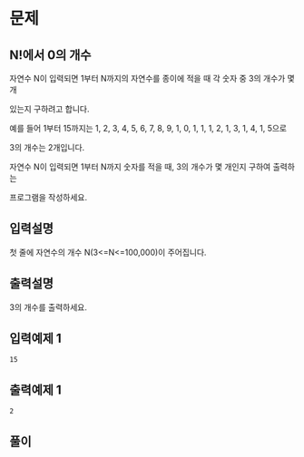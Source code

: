 # 문제

##  N!에서 0의 개수

자연수 N이 입력되면 1부터 N까지의 자연수를 종이에 적을 때 각 숫자 중 3의 개수가 몇 개 

있는지 구하려고 합니다.

예를 들어 1부터 15까지는 1, 2, 3, 4, 5, 6, 7, 8, 9, 1, 0, 1, 1, 1, 2, 1, 3, 1, 4, 1, 5으로 

3의 개수는 2개입니다.

자연수 N이 입력되면 1부터 N까지 숫자를 적을 때, 3의 개수가 몇 개인지 구하여 출력하는 

프로그램을 작성하세요.


## 입력설명

첫 줄에 자연수의 개수 N(3<=N<=100,000)이 주어집니다.

## 출력설명
3의 개수를 출력하세요.


## 입력예제 1

```
15
```



## 출력예제 1

```
2
```


## 풀이


```c++

```
